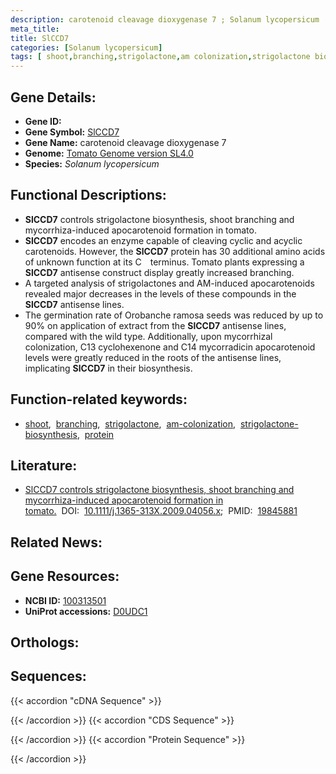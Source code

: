 ```yaml
---
description: carotenoid cleavage dioxygenase 7 ; Solanum lycopersicum
meta_title:
title: SlCCD7
categories: [Solanum lycopersicum]
tags: [ shoot,branching,strigolactone,am colonization,strigolactone biosynthesis,protein ]
---
```


## Gene Details:
- **Gene ID:** []()
- **Gene Symbol:** <u>SlCCD7</u>
- **Gene Name:** carotenoid cleavage dioxygenase 7
- **Genome:** [Tomato Genome version SL4.0](https://solgenomics.net/organism/solanum_lycopersicum/genome)
- **Species:** *Solanum lycopersicum*

## Functional Descriptions:
   - **SlCCD7** controls strigolactone biosynthesis, shoot branching and mycorrhiza-induced apocarotenoid formation in tomato.
   - **SlCCD7** encodes an enzyme capable of cleaving cyclic and acyclic carotenoids. However, the **SlCCD7** protein has 30 additional amino acids of unknown function at its C terminus. Tomato plants expressing a **SlCCD7** antisense construct display greatly increased branching. 
   - A targeted analysis of strigolactones and AM-induced apocarotenoids revealed major decreases in the levels of these compounds in the **SlCCD7** antisense lines.
   - The germination rate of Orobanche ramosa seeds was reduced by up to 90% on application of extract from the **SlCCD7** antisense lines, compared with the wild type. Additionally, upon mycorrhizal colonization, C13 cyclohexenone and C14 mycorradicin apocarotenoid levels were greatly reduced in the roots of the antisense lines, implicating **SlCCD7** in their biosynthesis.

## Function-related keywords:
   - [shoot](/tags/shoot/),&nbsp;&nbsp;[branching](/tags/branching/),&nbsp;&nbsp;[strigolactone](/tags/strigolactone/),&nbsp;&nbsp;[am-colonization](/tags/am-colonization/),&nbsp;&nbsp;[strigolactone-biosynthesis](/tags/strigolactone-biosynthesis/),&nbsp;&nbsp;[protein](/tags/protein/)

## Literature:
   - [SlCCD7 controls strigolactone biosynthesis, shoot branching and mycorrhiza-induced apocarotenoid formation in tomato.](https://doi.org/10.1111/j.1365-313X.2009.04056.x)&nbsp;&nbsp;DOI:&nbsp;&nbsp;[10.1111/j.1365-313X.2009.04056.x](https://doi.org/10.1111/j.1365-313X.2009.04056.x);&nbsp;&nbsp;PMID:&nbsp;&nbsp;[19845881](https://pubmed.ncbi.nlm.nih.gov/19845881/)

## Related News:

## Gene Resources:
- **NCBI ID:**  [100313501](https://www.ncbi.nlm.nih.gov/gene/?term=100313501)
- **UniProt accessions:**  [D0UDC1](https://www.uniprot.org/uniprotkb/D0UDC1/entry)

## Orthologs:

## Sequences:
{{< accordion "cDNA Sequence" >}}

{{< /accordion >}}
{{< accordion "CDS Sequence" >}}

{{< /accordion >}}
{{< accordion "Protein Sequence" >}}

{{< /accordion >}}
